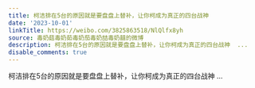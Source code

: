 ```yaml
---
title: 柯洁排在5台的原因就是要盘盘上替补，让你柯成为真正的四台战神
date: '2023-10-01'
linkTitle: https://weibo.com/3825863518/NlQlfx8yh
source: 毒奶菇毒奶茹毒奶茄毒奶喆毒奶囍的微博
description: 柯洁排在5台的原因就是要盘盘上替补，让你柯成为真正的四台战神  ...
disable_comments: true
---
```

柯洁排在5台的原因就是要盘盘上替补，让你柯成为真正的四台战神  ...